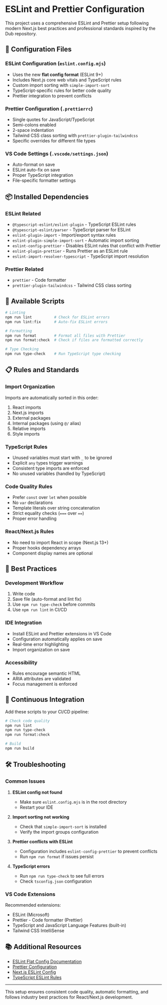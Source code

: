 # ESLint and Prettier Configuration

This project uses a comprehensive ESLint and Prettier setup following modern Next.js best practices and professional standards inspired by the Dub repository.

## 🔧 Configuration Files

### ESLint Configuration (`eslint.config.mjs`)
- Uses the new **flat config format** (ESLint 9+)
- Includes Next.js core web vitals and TypeScript rules
- Custom import sorting with `simple-import-sort`
- TypeScript-specific rules for better code quality
- Prettier integration to prevent conflicts

### Prettier Configuration (`.prettierrc`)
- Single quotes for JavaScript/TypeScript
- Semi-colons enabled
- 2-space indentation
- Tailwind CSS class sorting with `prettier-plugin-tailwindcss`
- Specific overrides for different file types

### VS Code Settings (`.vscode/settings.json`)
- Auto-format on save
- ESLint auto-fix on save
- Proper TypeScript integration
- File-specific formatter settings

## 📦 Installed Dependencies

### ESLint Related
- `@typescript-eslint/eslint-plugin` - TypeScript ESLint rules
- `@typescript-eslint/parser` - TypeScript parser for ESLint
- `eslint-plugin-import` - Import/export syntax rules
- `eslint-plugin-simple-import-sort` - Automatic import sorting
- `eslint-config-prettier` - Disables ESLint rules that conflict with Prettier
- `eslint-plugin-prettier` - Runs Prettier as an ESLint rule
- `eslint-import-resolver-typescript` - TypeScript import resolution

### Prettier Related
- `prettier` - Code formatter
- `prettier-plugin-tailwindcss` - Tailwind CSS class sorting

## 🚀 Available Scripts

```bash
# Linting
npm run lint          # Check for ESLint errors
npm run lint:fix      # Auto-fix ESLint errors

# Formatting
npm run format        # Format all files with Prettier
npm run format:check  # Check if files are formatted correctly

# Type Checking
npm run type-check    # Run TypeScript type checking
```

## 📋 Rules and Standards

### Import Organization
Imports are automatically sorted in this order:
1. React imports
2. Next.js imports
3. External packages
4. Internal packages (using `@/` alias)
5. Relative imports
6. Style imports

### TypeScript Rules
- Unused variables must start with `_` to be ignored
- Explicit `any` types trigger warnings
- Consistent type imports are enforced
- No unused variables (handled by TypeScript)

### Code Quality Rules
- Prefer `const` over `let` when possible
- No `var` declarations
- Template literals over string concatenation
- Strict equality checks (`===` over `==`)
- Proper error handling

### React/Next.js Rules
- No need to import React in scope (Next.js 13+)
- Proper hooks dependency arrays
- Component display names are optional

## 🎯 Best Practices

### Development Workflow
1. Write code
2. Save file (auto-format and lint fix)
3. Use `npm run type-check` before commits
4. Use `npm run lint` in CI/CD

### IDE Integration
- Install ESLint and Prettier extensions in VS Code
- Configuration automatically applies on save
- Real-time error highlighting
- Import organization on save

### Accessibility
- Rules encourage semantic HTML
- ARIA attributes are validated
- Focus management is enforced

## 🔄 Continuous Integration

Add these scripts to your CI/CD pipeline:

```bash
# Check code quality
npm run lint
npm run type-check
npm run format:check

# Build
npm run build
```

## 🛠 Troubleshooting

### Common Issues

1. **ESLint config not found**
   - Make sure `eslint.config.mjs` is in the root directory
   - Restart your IDE

2. **Import sorting not working**
   - Check that `simple-import-sort` is installed
   - Verify the import groups configuration

3. **Prettier conflicts with ESLint**
   - Configuration includes `eslint-config-prettier` to prevent conflicts
   - Run `npm run format` if issues persist

4. **TypeScript errors**
   - Run `npm run type-check` to see full errors
   - Check `tsconfig.json` configuration

### VS Code Extensions

Recommended extensions:
- ESLint (Microsoft)
- Prettier - Code formatter (Prettier)
- TypeScript and JavaScript Language Features (built-in)
- Tailwind CSS IntelliSense

## 📚 Additional Resources

- [ESLint Flat Config Documentation](https://eslint.org/docs/latest/use/configure/configuration-files-new)
- [Prettier Configuration](https://prettier.io/docs/en/configuration.html)
- [Next.js ESLint Config](https://nextjs.org/docs/app/api-reference/config/eslint)
- [TypeScript ESLint Rules](https://typescript-eslint.io/rules/)

---

This setup ensures consistent code quality, automatic formatting, and follows industry best practices for React/Next.js development.
